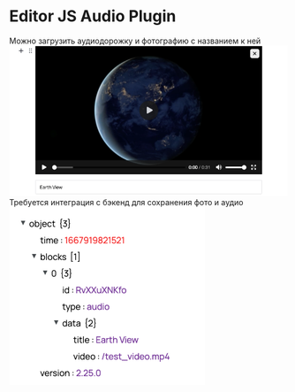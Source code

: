 # Editor JS Audio Plugin

Можно загрузить аудиодорожку и фотографию с названием к ней
![img.png](img.png)
Требуется интеграция с бэкенд для сохранения фото и аудио 
![img_1.png](img_1.png)